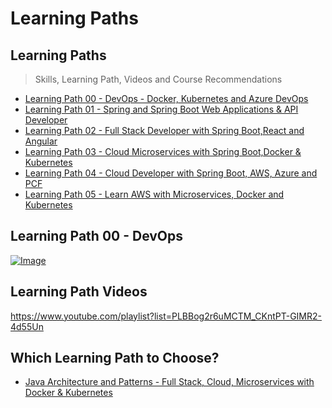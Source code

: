 # Learning Paths

## Learning Paths

> Skills, Learning Path, Videos and Course Recommendations
 - [Learning Path 00 - DevOps - Docker, Kubernetes and Azure DevOps](./00.md)
 - [Learning Path 01 - Spring and Spring Boot Web Applications & API Developer](./01.md)
 - [Learning Path 02 - Full Stack Developer with Spring Boot,React and Angular](./02.md)
 - [Learning Path 03 - Cloud Microservices with Spring Boot,Docker & Kubernetes](./03.md)
 - [Learning Path 04 - Cloud Developer with Spring Boot, AWS, Azure and PCF](./04.md)
 - [Learning Path 05 - Learn AWS with Microservices, Docker and Kubernetes](./05.md)

## Learning Path 00 - DevOps

[![Image](https://www.springboottutorial.com/images/Course-DevOps.png "DevOps Course")](https://links.in28minutes.com/DevOps-SBT)

## Learning Path Videos

https://www.youtube.com/playlist?list=PLBBog2r6uMCTM_CKntPT-GIMR2-4d55Un


## Which Learning Path to Choose?

- [Java Architecture and Patterns - Full Stack, Cloud, Microservices with Docker & Kubernetes](https://links.in28minutes.com/in28minutes-LP-Overview-Video)
